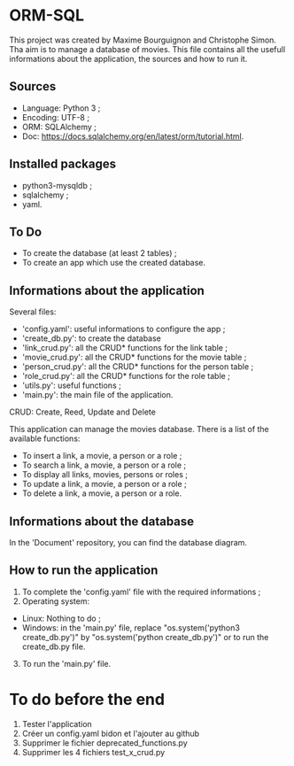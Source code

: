 # ORM-SQL
This project was created by Maxime Bourguignon and Christophe Simon.
Tha aim is to manage a database of movies. This file contains all the usefull informations about the application, the sources and how to run it.

## Sources
- Language: Python 3 ;
- Encoding: UTF-8 ;
- ORM: SQLAlchemy ;
- Doc: https://docs.sqlalchemy.org/en/latest/orm/tutorial.html.

## Installed packages
- python3-mysqldb ;
- sqlalchemy ;
- yaml.

## To Do
- To create the database (at least 2 tables) ;
- To create an app which use the created database.

## Informations about the application
Several files:
- 'config.yaml': useful informations to configure the app ;
- 'create_db.py': to create the database
- 'link_crud.py': all the CRUD* functions for the link table ;
- 'movie_crud.py': all the CRUD* functions for the movie table ;
- 'person_crud.py': all the CRUD* functions for the person table ;
- 'role_crud.py': all the CRUD* functions for the role table ;
- 'utils.py': useful functions ;
- 'main.py': the main file of the application.

CRUD: Create, Reed, Update and Delete

This application can manage the movies database. There is a list of the available functions:
- To insert a link, a movie, a person or a role ;
- To search a link, a movie, a person or a role ;
- To display all links, movies, persons or roles ;
- To update a link, a movie, a person or a role ;
- To delete a link, a movie, a person or a role.

## Informations about the database
In the 'Document' repository, you can find the database diagram.

## How to run the application
1. To complete the 'config.yaml' file with the required informations ;
2. Operating system:
  - Linux: Nothing to do ;
  - Windows: in the 'main.py' file, replace "os.system('python3 create_db.py')" by "os.system('python create_db.py')" or to run the create_db.py file.
3. To run the 'main.py' file.


# To do before the end
1. Tester l'application
2. Créer un config.yaml bidon et l'ajouter au github
3. Supprimer le fichier deprecated_functions.py
4. Supprimer les 4 fichiers test_x_crud.py
